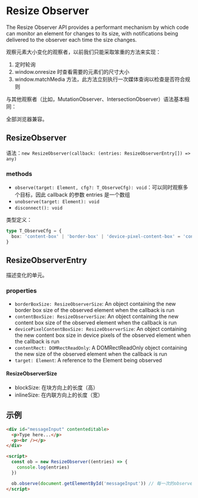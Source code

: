 # Resize Observer

The Resize Observer API provides a performant mechanism by which code can monitor an element for changes to its size, with notifications being delivered to the observer each time the size changes.

观察元素大小变化的观察者，以前我们只能采取笨重的方法来实现：

1. 定时轮询
2. window.onresize 时查看需要的元素们的尺寸大小
3. window.matchMedia 方法，此方法立刻执行一次媒体查询以检查是否符合规则

与其他观察者（比如，MutationObserver、IntersectionObserver）语法基本相同：

全部浏览器兼容。

## ResizeObserver

语法：`new ResizeObserver(callback: (entries: ResizeObserverEntry[]) => any)`

### methods

- `observe(target: Element, cfg?: T_ObserveCfg): void`：可以同时观察多个目标，因此 callback 的参数 entries 是一个数组
- `unobserve(target: Element): void`
- `disconnect(): void`

类型定义：

```ts
type T_ObserveCfg = {
  box: 'content-box' | 'border-box' | 'device-pixel-content-box' = 'content-box'
}
```

## ResizeObserverEntry

描述变化的单元。

### properties

- `borderBoxSize: ResizeObserverSize`: An object containing the new border box size of the observed element when the callback is run
- `contentBoxSize: ResizeObserverSize`: An object containing the new content box size of the observed element when the callback is run
- `devicePixelContentBoxSize: ResizeObserverSize`: An object containing the new content box size in device pixels of the observed element when the callback is run
- `contentRect: DOMRectReadOnly`: A DOMRectReadOnly object containing the new size of the observed element when the callback is run
- `target: Element`: A reference to the Element being observed

#### ResizeObserverSize

- blockSize: 在块方向上的长度（高）
- inlineSize: 在内联方向上的长度（宽）

## 示例

```html
<div id="messageInput" contenteditable>
  <p>Type here...</p>
  <p><br /></p>
</div>

<script>
  const ob = new ResizeObserver((entries) => {
    console.log(entries)
  })

  ob.observe(document.getElementById('messageInput')) // 每一次的observe都会立刻触发一次callback (initial trigger)
</script>
```
